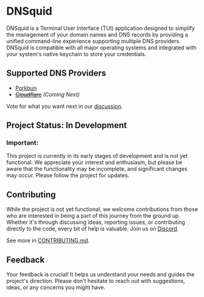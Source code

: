 # DNSquid
DNSquid is a Terminal User Interface (TUI) application designed to simplify the management of your domain names and DNS records by providing a unified command-line experience supporting multiple DNS providers. DNSquid is compatible with all major operating systems and integrated with your system's native keychain to store your credentials.

## Supported DNS Providers
- [Porkbun](https://porkbun.com/)
- ~~[Cloudflare](https://www.cloudflare.com/)~~ _(Coming Next)_

Vote for what you want next in our [discussion](https://github.com/TechSquidTV/DNSquid/discussions).



## Project Status: In Development
### Important:
This project is currently in its early stages of development and is not yet functional. We appreciate your interest and enthusiasm, but please be aware that the functionality may be incomplete, and significant changes may occur. Please follow the project for updates.

## Contributing
While the project is not yet functional, we welcome contributions from those who are interested in being a part of this journey from the ground up. Whether it's through discussing ideas, reporting issues, or contributing directly to the code, every bit of help is valuable. Join us on [Discord](https://discord.gg/ZRgHH3XZSa).

See more in [CONTRIBUTING.md](CONTRIBUTING.md).

## Feedback
Your feedback is crucial! It helps us understand your needs and guides the project's direction. Please don't hesitate to reach out with suggestions, ideas, or any concerns you might have.